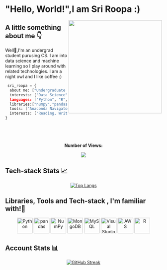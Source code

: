 # "Hello, World!",I am Sri Roopa :)

<img align='right' src="https://user-images.githubusercontent.com/22479692/123986644-65364080-d9be-11eb-8f4f-857c21e774fb.gif" width="300" height="300">


## A little something about me 👇

<p>Well🤔,I'm an undergrad student purusing CS. I am into data science and machine learning so I play around with related technologies. I am a night owl and I like  coffee :)</p>

```python
 sri_roopa = {
  about me: ["Undergraduate Student"],
  interests: ["Data Science","Machine Learning"]'
  languages: ["Python", "R", "HTML", "CSS","JS" "SQL"],
  libraries:["numpy","pandas","scikit-learn","seaborn","matplotlib","tensorflow","keras"],
  tools: ["Anaconda Navigator","Google Colab","PowerBI","IBM Cognos Analytics"], 
  interests: ["Reading, Writing Blogs", "Teaching" , "Problem Solving"]
}
```
## &nbsp;
<div align="center">
 <b><p text-align="center">Number of Views:</p></b>
</div>
<div align="center">
<img src="https://profile-counter.glitch.me/sriroopar/count.svg" />
</div>


## Tech-stack Stats 📈


<div align="center">

[![Top Langs](https://github-readme-stats.vercel.app/api/top-langs/?username=sriroopar&layout=compact&theme=vision-friendly-dark)](https://github.com/anuraghazra/github-readme-stats)

</div>

## Libraries, Tools and Tech-stack , I'm familiar with!📎

<div align="center">
<a href="https://www.python.org/" title="Python"><img src="https://github.com/get-icon/geticon/raw/master/icons/python.svg" alt="Python" width="50px" height="50px"></a>
<a href="https://pandas.pydata.org/" title="pandas"><img src="https://github.com/get-icon/geticon/raw/master/icons/pandas-icon.svg" alt="pandas" width="50px" height="50px"></a>
<a href="https://numpy.org/" title="NumPy"><img src="https://github.com/get-icon/geticon/raw/master/icons/numpy-icon.svg" alt="NumPy" width="50px" height="50px"></a>
<a href="https://www.mongodb.org/" title="MongoDB"><img src="https://github.com/get-icon/geticon/raw/master/icons/mongodb-icon.svg" alt="MongoDB" width="50px" height="50px"></a>
<a href="https://dev.mysql.com/" title="MySQL"><img src="https://github.com/get-icon/geticon/raw/master/icons/mysql.svg" alt="MySQL" width="50px" height="50px"></a>
<a href="https://code.visualstudio.com/" title="Visual Studio Code"><img src="https://github.com/get-icon/geticon/raw/master/icons/visual-studio-code.svg" alt="Visual Studio Code" width="50px" height="50px"></a>
<a href="https://aws.amazon.com/" title="AWS"><img src="https://github.com/get-icon/geticon/raw/master/icons/aws.svg" alt="AWS" width="50px" height="50px"></a>
<a href="https://www.r-project.org/" title="R"><img src="https://github.com/get-icon/geticon/raw/master/icons/r-lang.svg" alt="R" width="50px" height="50px"></a>
<br>
</div>




## Account Stats 📊
<div align="center">

[![GitHub Streak](https://github-readme-streak-stats.herokuapp.com/?user=sriroopar&theme=dark&background=000000&align=center)](https://git.io/streak-stats)


</div>





